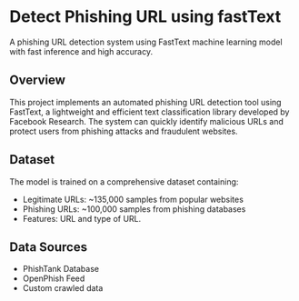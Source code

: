 # Detect Phishing URL using fastText
A phishing URL detection system using FastText machine learning model with fast inference and high accuracy.
## Overview
This project implements an automated phishing URL detection tool using FastText, a lightweight and efficient text classification library developed by Facebook Research. The system can quickly identify malicious URLs and protect users from phishing attacks and fraudulent websites.
## Dataset
The model is trained on a comprehensive dataset containing:
* Legitimate URLs: ~135,000 samples from popular websites 
* Phishing URLs: ~100,000 samples from phishing databases
* Features: URL and type of URL.
## Data Sources
* PhishTank Database
* OpenPhish Feed
* Custom crawled data
